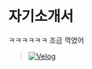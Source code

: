 자기소개서
=========


ㅋㅋㅋㅋㅋㅋ 조금 꺽였어

>[![Velog](https://img.shields.io/badge/Velog-20C997?style=for-the-badge&logo=velog&logoColor=white)](https://velog.io/@hwangjeonghan/posts)
